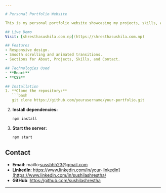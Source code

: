 ```yaml
---

# Personal Portfolio Website

This is my personal portfolio website showcasing my projects, skills, and experiences. Built with **React** and styled using **CSS**.

## Live Demo
Visit: [shresthasushila.com.np](https://shresthasushila.com.np)

## Features
- Responsive design.
- Smooth scrolling and animated transitions.
- Sections for About, Projects, Skills, and Contact.

## Technologies Used
- **React**
- **CSS**

## Installation
1. **Clone the repository:**
   ```bash
   git clone https://github.com/yourusername/your-portfolio.git
   ```
2. **Install dependencies:**
   ```bash
   npm install
   ```
3. **Start the server:**
   ```bash
   npm start
   ```

## Contact
- **Email**: mailto:susshhh23@gmail.com
- **LinkedIn**: https://www.linkedin.com/in/your-linkedin](https://www.linkedin.com/in/sushilashrestha/
- **GitHub**: https://github.com/sushilashrestha

---
```

